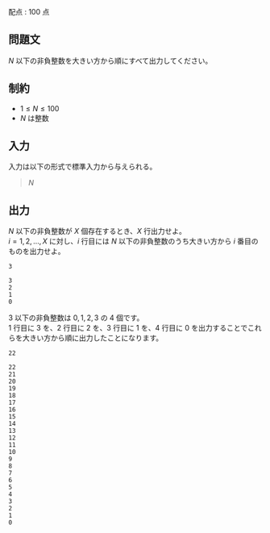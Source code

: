 配点 : $100$ 点

## 問題文

$N$ 以下の非負整数を大きい方から順にすべて出力してください。

## 制約

- $1 \leq N \leq 100$
- $N$ は整数

## 入力

入力は以下の形式で標準入力から与えられる。

> $N$

## 出力

$N$ 以下の非負整数が $X$ 個存在するとき、$X$ 行出力せよ。<br>
$i=1,2,\ldots,X$ に対し、$i$ 行目には $N$ 以下の非負整数のうち大きい方から $i$ 番目のものを出力せよ。

```input1
3
```

```output1
3
2
1
0
```

$3$ 以下の非負整数は $0,1,2,3$ の $4$ 個です。<br>
$1$ 行目に $3$ を、$2$ 行目に $2$ を、$3$ 行目に $1$ を、$4$ 行目に $0$ を出力することでこれらを大きい方から順に出力したことになります。

```input2
22
```

```output2
22
21
20
19
18
17
16
15
14
13
12
11
10
9
8
7
6
5
4
3
2
1
0
```
